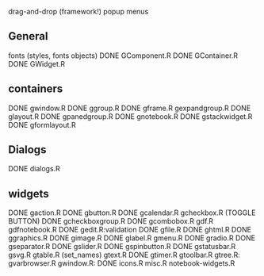 drag-and-drop (framework!)
popup menus

## General
 fonts (styles, fonts objects)
DONE GComponent.R
DONE GContainer.R
DONE GWidget.R

## containers
DONE gwindow.R
DONE ggroup.R
DONE gframe.R
gexpandgroup.R
DONE glayout.R
DONE gpanedgroup.R
DONE gnotebook.R
DONE gstackwidget.R
DONE gformlayout.R



## Dialogs
DONE  dialogs.R 

## widgets
DONE  gaction.R
DONE gbutton.R
DONE  gcalendar.R
gcheckbox.R (TOGGLE BUTTON)
DONE gcheckboxgroup.R
DONE gcombobox.R
 gdf.R
gdfnotebook.R
DONE gedit.R:validation
DONE gfile.R
DONE ghtml.R
DONE ggraphics.R
DONE gimage.R
DONE  glabel.R
 gmenu.R
DONE  gradio.R
DONE gseparator.R
DONE gslider.R
DONE  gspinbutton.R
DONE  gstatusbar.R
gsvg.R
 gtable.R (set_names)
 gtext.R
DONE  gtimer.R
 gtoolbar.R
 gtree.R: 
gvarbrowser.R
 gwindow.R: 
DONE  icons.R
misc.R
notebook-widgets.R

